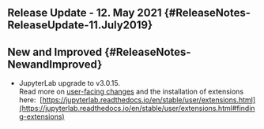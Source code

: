 Release Update - 12. May 2021 {#ReleaseNotes-ReleaseUpdate-11.July2019}
-----------------------------

New and Improved {#ReleaseNotes-NewandImproved}
----------------

-   JupyterLab upgrade to v3.0.15.\
    Read more on [user-facing
    changes](https://jupyterlab.readthedocs.io/en/stable/getting_started/changelog.html#user-facing-changes)
    and the installation of extensions here: 
    [https://jupyterlab.readthedocs.io/en/stable/user/extensions.html](https://jupyterlab.readthedocs.io/en/stable/user/extensions.html#finding-extensions)
